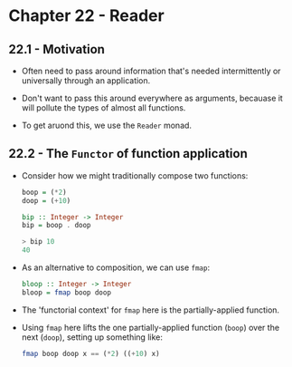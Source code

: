 # Chapter 22 - Reader

## 22.1 - Motivation

- Often need to pass around information that's needed intermittently or universally through an application.

- Don't want to pass this around everywhere as arguments, becauase it will pollute the types of almost all functions.

- To get aruond this, we use the `Reader` monad.



## 22.2 - The `Functor` of function application

- Consider how we might traditionally compose two functions:

    ```haskell
    boop = (*2)
    doop = (+10)

    bip :: Integer -> Integer
    bip = boop . doop

    > bip 10
    40
    ```

- As an alternative to composition, we can use `fmap`:

    ```haskell
    bloop :: Integer -> Integer
    bloop = fmap boop doop
    ```

- The 'functorial context' for `fmap` here is the partially-applied function.

- Using `fmap` here lifts the one partially-applied function (`boop`) over the next (`doop`), setting up something like:

    ```haskell
    fmap boop doop x == (*2) ((+10) x)
    ```
